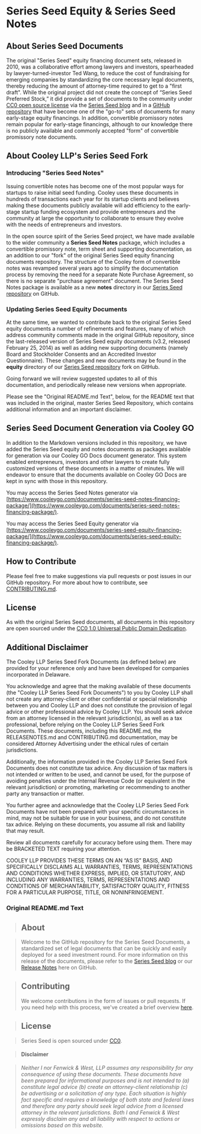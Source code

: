 # Series Seed Equity & Series Seed Notes

## About Series Seed Documents

The original "Series Seed" equity financing document sets, released in 2010, was a collaborative effort among lawyers and investors, spearheaded by lawyer-turned-investor Ted Wang, to reduce the cost of fundraising for emerging companies by standardizing the core necessary legal documents, thereby reducing the amount of attorney-time required to get to a "first draft".  While the original project did not create the concept of “Series Seed Preferred Stock,” it did provide a set of documents to the community under [CC0 open source license](https://creativecommons.org/publicdomain/zero/1.0/) via the [Series Seed blog](http://www.seriesseed.com) and in a [GitHub repository](https://github.com/seriesseed/equity) that have become one of the "go-to" sets of documents for many early-stage equity financings. In addition, convertible promissory notes remain popular for early-stage financings, although to our knowledge there is no publicly available and commonly accepted "form" of convertible promissory note documents.

## About Cooley LLP's Series Seed Fork

### Introducing "Series Seed Notes"

Issuing convertible notes has become one of the most popular ways for startups to raise initial seed funding. Cooley uses these documents in hundreds of transactions each year for its startup clients and believes making these documents publicly available will add efficiency to the early-stage startup funding ecosystem and provide entrepreneurs and the community at large the opportunity to collaborate to ensure they evolve with the needs of entrepreneurs and investors.

In the open source spirit of the Series Seed project, we have made available to the wider community a **Series Seed Notes** package, which includes a convertible promissory note, term sheet and supporting documentation, as an addition to our "fork" of the original Series Seed equity financing documents repository.  The structure of the Cooley form of convertible notes was revamped several years ago to simplify the documentation process by removing the need for a separate Note Purchase Agreement, so there is no separate "purchase agreement" document. The Series Seed Notes package is available as a new **notes** directory in our [Series Seed repository] on GitHub.

### Updating Series Seed Equity Documents

At the same time, we wanted to contribute back to the original Series Seed equity documents a number of refinements and features, many of which address community comments made in the original GitHub repository, since the last-released version of Series Seed equity documents (v3.2, released February 25, 2014) as well as adding new supporting documents (namely Board and Stockholder Consents and an Accredited Investor Questionnaire).  These changes and new documents may be found in the **equity** directory of our [Series Seed repository] fork on GitHub.

Going forward we will review suggested updates to all of this documentation, and periodically release new versions when appropriate. 

Please see the "Original README.md Text", below, for the README text that was included in the original, master Series Seed Repository, which contains additional information and an important disclaimer.

## Series Seed Document Generation via Cooley GO

In addition to the Markdown versions included in this repository, we have added the Series Seed equity and notes documents as packages available for generation via our Cooley GO Docs document generator. This system enabled entrepreneurs, investors and other lawyers to create fully customized versions of these documents in a matter of minutes. We will endeavor to ensure that the documents available on Cooley GO Docs are kept in sync with those in this repository.

You may access the Series Seed Notes generator via [https://www.cooleygo.com/documents/series-seed-notes-financing-package/](https://www.cooleygo.com/documents/series-seed-notes-financing-package/). 

You may access the Series Seed Equity generator via [https://www.cooleygo.com/documents/series-seed-equity-financing-package/](https://www.cooleygo.com/documents/series-seed-equity-financing-package/).

## How to Contribute

Please feel free to make suggestions via pull requests or post issues in our GitHub repository. For more about how to contribute, see [CONTRIBUTING.md](https://github.com/CooleyLLP/seriesseed/CONTRIBUTING.md).

## License

As with the original Series Seed documents, all documents in this repository are open sourced under the [CC0 1.0 Universal Public Domain Dedication](https://creativecommons.org/publicdomain/zero/1.0).
## Additional Disclaimer
The Cooley LLP Series Seed Fork Documents (as defined below) are provided for your reference only and have been developed for companies incorporated in Delaware.

You acknowledge and agree that the making available of these documents (the "Cooley LLP Series Seed Fork Documents") to you by Cooley LLP shall not create any attorney-client or other confidential or special relationship between you and Cooley LLP and does not constitute the provision of legal advice or other professional advice by Cooley LLP. You should seek advice from an attorney licensed in the relevant jurisdiction(s), as well as a tax professional, before relying on the Cooley LLP Series Seed Fork Documents. These documents, including this README.md, the RELEASENOTES.md and CONTRIBUTING.md documentation, may be considered Attorney Advertising under the ethical rules of certain jurisdictions.

Additionally, the information provided in the Cooley LLP Series Seed Fork Documents does not constitute tax advice. Any discussion of tax matters is not intended or written to be used, and cannot be used, for the purpose of avoiding penalties under the Internal Revenue Code (or equivalent in the relevant jurisdiction) or promoting, marketing or recommending to another party any transaction or matter.

You further agree and acknowledge that the Cooley LLP Series Seed Fork Documents have not been prepared with your specific circumstances in mind, may not be suitable for use in your business, and do not constitute tax advice. Relying on these documents, you assume all risk and liability that may result.

Review all documents carefully for accuracy before using them. There may be BRACKETED TEXT requiring your attention.

COOLEY LLP PROVIDES THESE TERMS ON AN “AS IS” BASIS, AND SPECIFICALLY DISCLAIMS ALL WARRANTIES, TERMS, REPRESENTATIONS AND CONDITIONS WHETHER EXPRESS, IMPLIED, OR STATUTORY, AND INCLUDING ANY WARRANTIES, TERMS, REPRESENTATIONS AND CONDITIONS OF MERCHANTABILITY, SATISFACTORY QUALITY, FITNESS FOR A PARTICULAR PURPOSE, TITLE, OR NONINFRINGEMENT.

### Original README.md Text

> ## About

> Welcome to the GitHub repository for the Series Seed Documents, a standardized set of legal documents that can be quickly and easily deployed for a seed investment round.  For more information on this release of the documents, please refer to the [Series Seed blog](http://www.seriesseed.com) or our [Release Notes](https://github.com/seriesseed/equity/blob/master/RELEASENOTES.md) here on GitHub.

> ## Contributing
>
> We welcome contributions in the form of issues or pull requests. If you need help with this process, we've created a brief overview [here](http://www.seriesseed.com/posts/2013/02/for-law-nerds-and-real-nerds.html).

> ## License

> Series Seed is open sourced under [CC0](http://creativecommons.org/publicdomain/zero/1.0/).

> #### Disclaimer

> *Neither I nor Fenwick & West, LLP assumes any responsibility for any consequence of using these documents. These documents have been prepared for informational purposes and is not intended to (a) constitute legal advice (b) create an attorney-client relationship (c) be advertising or a solicitation of any type.  Each situation is highly fact specific and requires a knowledge of both state and federal laws and therefore any party should seek legal advice from a licensed attorney in the relevant jurisdictions.  Both I and Fenwick & West expressly disclaim any and all liability with respect to actions or omissions based on this website.*

[Series Seed repository]: https://github.com/CooleyLLP/seriesseed
